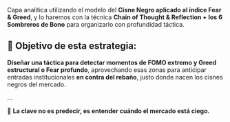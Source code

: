 Capa analítica utilizando el modelo del **Cisne Negro aplicado al índice Fear & Greed**, y lo haremos con la técnica **Chain of Thought & Reflection \+ los 6 Sombreros de Bono** para organizarlo con profundidad táctica.

## **🎯 Objetivo de esta estrategia:**

**Diseñar una táctica para detectar momentos de FOMO extremo y Greed estructural o Fear profundo**, aprovechando esas zonas para anticipar entradas institucionales **en contra del rebaño**, justo donde nacen los cisnes negros del mercado.

...

🧠 **La clave no es predecir, es entender cuándo el mercado está ciego.**